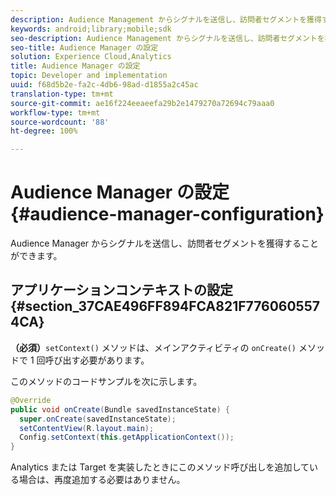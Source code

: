 ```yaml
---
description: Audience Management からシグナルを送信し、訪問者セグメントを獲得することができます。
keywords: android;library;mobile;sdk
seo-description: Audience Management からシグナルを送信し、訪問者セグメントを獲得することができます。
seo-title: Audience Manager の設定
solution: Experience Cloud,Analytics
title: Audience Manager の設定
topic: Developer and implementation
uuid: f68d5b2e-fa2c-4db6-98ad-d1855a2c45ac
translation-type: tm+mt
source-git-commit: ae16f224eeaeefa29b2e1479270a72694c79aaa0
workflow-type: tm+mt
source-wordcount: '88'
ht-degree: 100%

---
```



# Audience Manager の設定 {#audience-manager-configuration}

Audience Manager からシグナルを送信し、訪問者セグメントを獲得することができます。

## アプリケーションコンテキストの設定 {#section_37CAE496FF894FCA821F7760605574CA}

**（必須）**`setContext()` メソッドは、メインアクティビティの `onCreate()` メソッドで 1 回呼び出す必要があります。

このメソッドのコードサンプルを次に示します。

```java
@Override 
public void onCreate(Bundle savedInstanceState) { 
  super.onCreate(savedInstanceState); 
  setContentView(R.layout.main); 
  Config.setContext(this.getApplicationContext()); 
}
```

Analytics または Target を実装したときにこのメソッド呼び出しを追加している場合は、再度追加する必要はありません。

